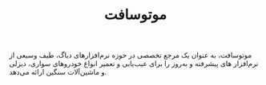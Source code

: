 ﻿---
layout: post
title: موتوسافت
name_en: motosoft
company_slug: motosoft
logo: 
cover: 
company_count:
founded:
location: ""
total_review: 
total_interview: 
salary_avg: 
salary_min: 
salary_max: 
rate: 
view_count: 
industry: کامپیوتر، فناوری اطلاعات و اینترنت
city: تهران, تهران
size_en: S
size: 2-10 نفر
site: https://motosoft.ir
---

موتوسافت، به عنوان یک مرجع تخصصی در حوزه نرم‌افزارهای دیاگ، طیف وسیعی از نرم‌افزار های پیشرفته و به‌روز را برای عیب‌یابی و تعمیر انواع خودروهای سواری، دیزلی و ماشین‌آلات سنگین ارائه می‌دهد.

